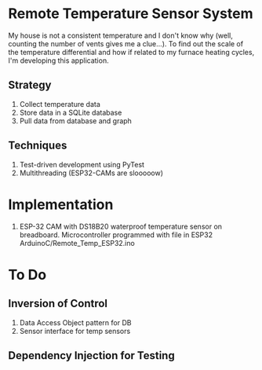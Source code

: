 # Remote Temperature Sensor System

My house is not a consistent temperature and I don't know why (well, counting the number of vents gives me a clue...).  To find out the scale of the temperature differential and how if related to my furnace heating cycles, I'm developing this application.

## Strategy
1. Collect temperature data
2. Store data in a SQLite database
3. Pull data from database and graph 

## Techniques
1. Test-driven development using PyTest
2. Multithreading (ESP32-CAMs are slooooow)

# Implementation
1. ESP-32 CAM with DS18B20 waterproof temperature sensor on breadboard.  Microcontroller programmed with file in ESP32 ArduinoC/Remote_Temp_ESP32.ino


# To Do
## Inversion of Control
1. Data Access Object pattern for DB
2. Sensor interface for temp sensors

## Dependency Injection for Testing
